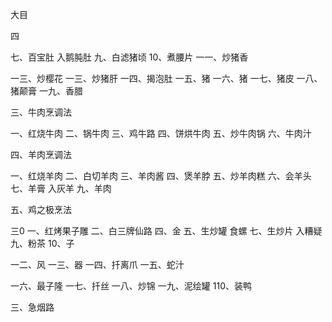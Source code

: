 大目

四

七、百宝肚
入鹅肫肚
九、白滤猪顷
10、煮腰片
一一、炒猪香

一三、炒樱花
一三、炒猪肝
一四、揭泡肚
一五、猪
一六、猪
一七、猪皮
一八、猪颠膏
一九、香腊

三、牛肉烹调法

一、红烧牛肉
二、锅牛肉
三、鸡牛路
四、饼烘牛肉
五、炒牛肉锅
六、牛肉汁

四、羊肉烹调法

一、红烧羊肉
二、白切羊肉
三、羊肉酱
四、煲羊脖
五、炒羊肉糕
六、会羊头
七、羊膏
入灰羊
九、羊肉

五、鸡之极烹法

三0
一、红烤果子雕
二、白三牌仙路
四、金
五、生炒罐
食螺
七、生炒片
入糟疑
九、粉茶
10、子

一二、风
一三、器
一四、扦离爪
一五、蛇汁

一六、最子隆
一七、扦丝
一八、炒锦
一九、泥绘罐
110、装鸭

三、急烟路